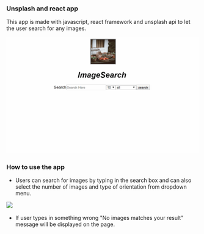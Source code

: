 ### Unsplash and react app
This app is made with javascript, react framework and unsplash api to let the user search for any images.

<img src = "unspalshapp/mainpage.gif"/>

### How to use the app

- Users can search for images by typing in the search box and can also select the number of images and type of orientation from dropdown menu.

<img src="unspalshapp/search.gif">

- If user types in something wrong "No images matches your result" message will be displayed on the page.
